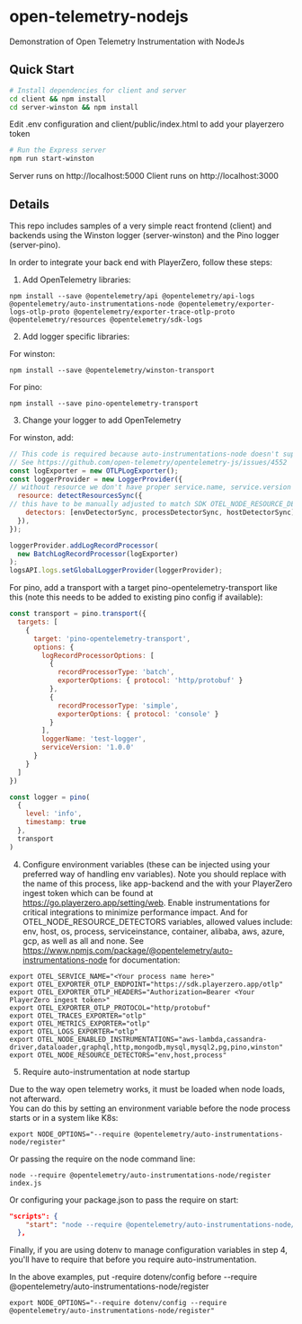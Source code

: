 # open-telemetry-nodejs
Demonstration of Open Telemetry Instrumentation with NodeJs

## Quick Start

``` bash
# Install dependencies for client and server
cd client && npm install
cd server-winston && npm install
```
Edit .env configuration and client/public/index.html to add your playerzero token

```bash
# Run the Express server
npm run start-winston
````
Server runs on http://localhost:5000
Client runs on http://localhost:3000

## Details

This repo includes samples of a very simple react frontend (client) and backends 
using the Winston logger (server-winston) and the Pino logger (server-pino).

In order to integrate your back end with PlayerZero, follow these steps:

1. Add OpenTelemetry libraries:
```shell
npm install --save @opentelemetry/api @opentelemetry/api-logs @opentelemetry/auto-instrumentations-node @opentelemetry/exporter-logs-otlp-proto @opentelemetry/exporter-trace-otlp-proto @opentelemetry/resources @opentelemetry/sdk-logs
```

2. Add logger specific libraries:

For winston:
```shell
npm install --save @opentelemetry/winston-transport
```

For pino:
```shell
npm install --save pino-opentelemetry-transport
```

3. Change your logger to add OpenTelemetry

For winston, add:

```javascript
// This code is required because auto-instrumentations-node doesn't support auto configuring logs,
// See https://github.com/open-telemetry/opentelemetry-js/issues/4552
const logExporter = new OTLPLogExporter();
const loggerProvider = new LoggerProvider({
// without resource we don't have proper service.name, service.version correlated with logs
  resource: detectResourcesSync({
// this have to be manually adjusted to match SDK OTEL_NODE_RESOURCE_DETECTORS
    detectors: [envDetectorSync, processDetectorSync, hostDetectorSync],
  }),
});

loggerProvider.addLogRecordProcessor(
  new BatchLogRecordProcessor(logExporter)
);
logsAPI.logs.setGlobalLoggerProvider(loggerProvider);
```

For pino, add a transport with a target pino-opentelemetry-transport like this
(note this needs to be added to existing pino config if available):

```javascript
const transport = pino.transport({
  targets: [
    {
      target: 'pino-opentelemetry-transport',
      options: {
        logRecordProcessorOptions: [
          {
            recordProcessorType: 'batch',
            exporterOptions: { protocol: 'http/protobuf' }
          },
          {
            recordProcessorType: 'simple',
            exporterOptions: { protocol: 'console' }
          }
        ],
        loggerName: 'test-logger',
        serviceVersion: '1.0.0'
      }
    }
  ]
})

const logger = pino(
  {
    level: 'info',
    timestamp: true
  },
  transport
)
```

4. Configure environment variables (these can be injected using your preferred way of handling 
env variables). Note you should replace <Your process name here> with the 
name of this process, like app-backend and the <Your PlayerZero ingest 
token> with your PlayerZero ingest token which can be found at 
https://go.playerzero.app/setting/web.  Enable instrumentations for critical integrations to minimize performance impact.
And for OTEL_NODE_RESOURCE_DETECTORS variables, allowed values include: env, host, os, process, 
serviceinstance, container, alibaba, aws, azure, gcp, as well as all and none.  See 
https://www.npmjs.com/package/@opentelemetry/auto-instrumentations-node for 
documentation:

```shell
export OTEL_SERVICE_NAME="<Your process name here>"
export OTEL_EXPORTER_OTLP_ENDPOINT="https://sdk.playerzero.app/otlp"
export OTEL_EXPORTER_OTLP_HEADERS="Authorization=Bearer <Your PlayerZero ingest token>"
export OTEL_EXPORTER_OTLP_PROTOCOL="http/protobuf"
export OTEL_TRACES_EXPORTER="otlp"
export OTEL_METRICS_EXPORTER="otlp"
export OTEL_LOGS_EXPORTER="otlp"
export OTEL_NODE_ENABLED_INSTRUMENTATIONS="aws-lambda,cassandra-driver,dataloader,graphql,http,mongodb,mysql,mysql2,pg,pino,winston"
export OTEL_NODE_RESOURCE_DETECTORS="env,host,process"
```

5. Require auto-instrumentation at node startup

Due to the way open telemetry works, it must be loaded when node loads, not afterward.  
You can do this by setting an environment variable before the node process starts
or in a system like K8s:

```shell
export NODE_OPTIONS="--require @opentelemetry/auto-instrumentations-node/register"
```

Or passing the require on the node command line:

```shell
node --require @opentelemetry/auto-instrumentations-node/register index.js
```
Or configuring your package.json to pass the require on start:

```json
"scripts": {
    "start": "node --require @opentelemetry/auto-instrumentations-node/register server.js",
  },
```

Finally, if you are using dotenv to manage configuration variables in step 4, you'll
have to require that before you require auto-instrumentation.

In the above examples, put -require dotenv/config  before
--require @opentelemetry/auto-instrumentations-node/register

```shell
export NODE_OPTIONS="--require dotenv/config --require @opentelemetry/auto-instrumentations-node/register"
```

